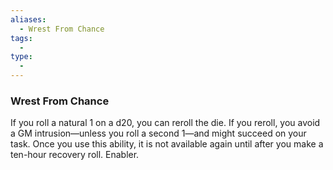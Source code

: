 ```yaml
---
aliases:
  - Wrest From Chance
tags:
  - 
type:
  - 
---
```

### Wrest From Chance

If you roll a natural 1 on a d20, you can reroll the die. If you reroll, you avoid a GM intrusion—unless you roll a second 1—and might succeed on your task. Once you use this ability, it is not available again until after you make a ten-hour recovery roll. Enabler.